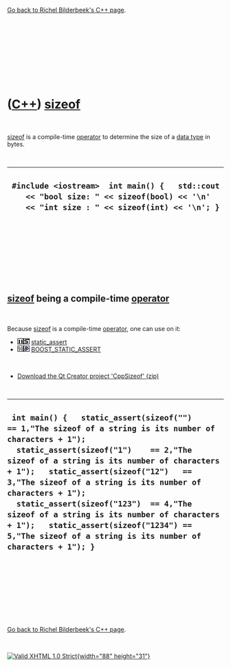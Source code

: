 

[Go back to Richel Bilderbeek's C++ page](Cpp.htm).

 

 

 

 

 

([C++](Cpp.htm)) [sizeof](CppSizeof.htm)
========================================

 

[sizeof](CppSizeof.htm) is a compile-time [operator](CppOperator.htm) to
determine the size of a [data type](CppDataType.htm) in bytes.

 

  ----------------------------------------------------------------------------------------------------------------------------------------------
  ` #include <iostream>  int main() {   std::cout     << "bool size: " << sizeof(bool) << '\n'     << "int size : " << sizeof(int) << '\n'; }`
  ----------------------------------------------------------------------------------------------------------------------------------------------

 

 

 

 

 

[sizeof](CppSizeof.htm) being a compile-time [operator](CppOperator.htm)
------------------------------------------------------------------------

 

Because [sizeof](CppSizeof.htm) is a compile-time
[operator](CppOperator.htm), one can use on it:

-   ![C++11](PicCpp11.png)![STL](PicStl.png)
    [static\_assert](CppStatic_assert.htm)
-   ![C++98](PicCpp98.png)![Boost](PicBoost.png)
    [BOOST\_STATIC\_ASSERT](CppBOOST_STATIC_ASSERT.htm)

 

-   [Download the Qt Creator project 'CppSizeof' (zip)](CppSizeof.zip)

 

  --------------------------------------------------------------------------------------------------------------------------------------------------------------------------------------------------------------------------------------------------------------------------------------------------------------------------------------------------------------------------------------------------------------------------------------------------------------------------------------------------------------
  ` int main() {   static_assert(sizeof("")     == 1,"The sizeof of a string is its number of characters + 1");   static_assert(sizeof("1")    == 2,"The sizeof of a string is its number of characters + 1");   static_assert(sizeof("12")   == 3,"The sizeof of a string is its number of characters + 1");   static_assert(sizeof("123")  == 4,"The sizeof of a string is its number of characters + 1");   static_assert(sizeof("1234") == 5,"The sizeof of a string is its number of characters + 1"); }`
  --------------------------------------------------------------------------------------------------------------------------------------------------------------------------------------------------------------------------------------------------------------------------------------------------------------------------------------------------------------------------------------------------------------------------------------------------------------------------------------------------------------

 

 

 

 

 

[Go back to Richel Bilderbeek's C++ page](Cpp.htm).



 

[![Valid XHTML 1.0 Strict](valid-xhtml10.png){width="88"
height="31"}](http://validator.w3.org/check?uri=referer)
